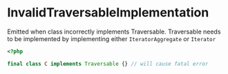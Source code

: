 # InvalidTraversableImplementation

Emitted when class incorrectly implements Traversable. Traversable needs to be
implemented by implementing either `IteratorAggregate` or `Iterator`

```php
<?php

final class C implements Traversable {} // will cause fatal error
```
